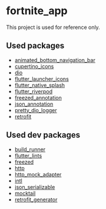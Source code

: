 # fortnite_app

This project is used for reference only.

## Used packages

- [animated_bottom_navigation_bar]()
- [cupertino_icons]()
- [dio]()
- [flutter_launcher_icons]()
- [flutter_native_splash]()
- [flutter_riverpod]()
- [freezed_annotation]()
- [json_annotation]()
- [pretty_dio_logger]()
- [retrofit]()

## Used dev packages

- [build_runner]()
- [flutter_lints]()
- [freezed]()
- [http]()
- [http_mock_adapter]()
- [intl]()
- [json_serializable]()
- [mocktail]()
- [retrofit_generator]()
